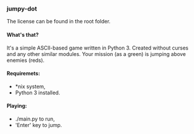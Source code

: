 ### jumpy-dot
The license can be found in the root folder.

#### What's that?
It's a simple ASCII-based game written in Python 3.
Created without curses and any other similar modules.
Your mission (as a green) is jumping above enemies (reds).

#### Requiremets:
- *nix system,
- Python 3 installed.

#### Playing:
- ./main.py to run,
- 'Enter' key to jump.

